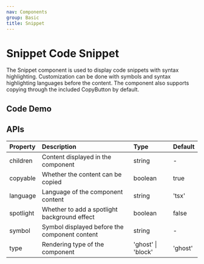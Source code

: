 ```yaml
---
nav: Components
group: Basic
title: Snippet
---
```


# Snippet Code Snippet

The Snippet component is used to display code snippets with syntax highlighting. Customization can be done with symbols and syntax highlighting languages before the content. The component also supports copying through the included CopyButton by default.

## Code Demo

<code src="./demos/index.tsx" nopadding title="Basic Example"></code>

<code src="./demos/spotlight.tsx" nopadding title="Spotlight Background Effect" description="You can set the `spotlight` attribute to enable the spotlight background effect"></code>

## APIs

| Property  | Description                                   | Type               | Default |
| :-------- | :-------------------------------------------- | :----------------- | :------ |
| children  | Content displayed in the component            | string             | -       |
| copyable  | Whether the content can be copied             | boolean            | true    |
| language  | Language of the component content             | string             | 'tsx'   |
| spotlight | Whether to add a spotlight background effect  | boolean            | false   |
| symbol    | Symbol displayed before the component content | string             | -       |
| type      | Rendering type of the component               | 'ghost' \| 'block' | 'ghost' |
